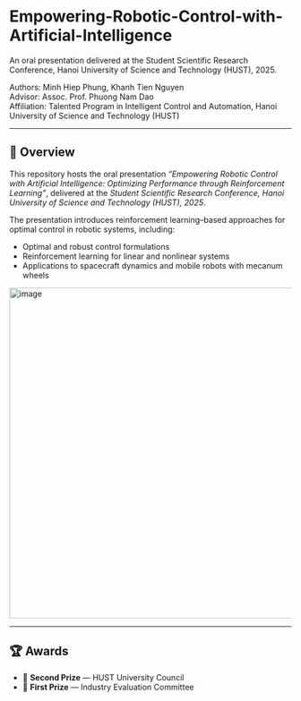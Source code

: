 # Empowering-Robotic-Control-with-Artificial-Intelligence
An oral presentation delivered at the Student Scientific Research Conference, Hanoi University of Science and Technology (HUST), 2025.

Authors: Minh Hiep Phung, Khanh Tien Nguyen  
Advisor: Assoc. Prof. Phuong Nam Dao  
Affiliation: Talented Program in Intelligent Control and Automation, Hanoi University of Science and Technology (HUST)  

---

## 📖 Overview
This repository hosts the oral presentation *“Empowering Robotic Control with Artificial Intelligence: Optimizing Performance through Reinforcement Learning”*, delivered at the *Student Scientific Research Conference, Hanoi University of Science and Technology (HUST), 2025*.  

The presentation introduces reinforcement learning–based approaches for optimal control in robotic systems, including:  
- Optimal and robust control formulations  
- Reinforcement learning for linear and nonlinear systems  
- Applications to spacecraft dynamics and mobile robots with mecanum wheels  

<img width="1628" height="591" alt="image" src="https://github.com/user-attachments/assets/c0450145-0e8f-4529-9e59-561fe5ed58cf" />

---

## 🏆 Awards
- 🥈 **Second Prize** — HUST University Council  
- 🥇 **First Prize** — Industry Evaluation Committee  
